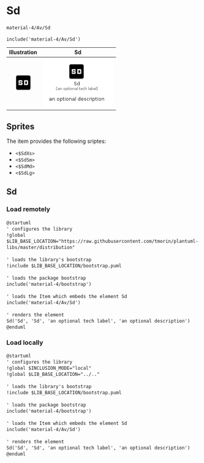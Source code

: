 # Sd


```text
material-4/Av/Sd
```

```text
include('material-4/Av/Sd')
```



| Illustration | Sd |
| :---: | :---: |
| ![illustration for Illustration](../../material-4/Av/Sd.png) | ![illustration for Sd](../../material-4/Av/Sd.Local.png) |



## Sprites
The item provides the following sriptes:

- `<$SdXs>`
- `<$SdSm>`
- `<$SdMd>`
- `<$SdLg>`





## Sd

### Load remotely
```plantuml
@startuml
' configures the library
!global $LIB_BASE_LOCATION="https://raw.githubusercontent.com/tmorin/plantuml-libs/master/distribution"

' loads the library's bootstrap
!include $LIB_BASE_LOCATION/bootstrap.puml

' loads the package bootstrap
include('material-4/bootstrap')

' loads the Item which embeds the element Sd
include('material-4/Av/Sd')

' renders the element
Sd('Sd', 'Sd', 'an optional tech label', 'an optional description')
@enduml
```

### Load locally
```plantuml
@startuml
' configures the library
!global $INCLUSION_MODE="local"
!global $LIB_BASE_LOCATION="../.."

' loads the library's bootstrap
!include $LIB_BASE_LOCATION/bootstrap.puml

' loads the package bootstrap
include('material-4/bootstrap')

' loads the Item which embeds the element Sd
include('material-4/Av/Sd')

' renders the element
Sd('Sd', 'Sd', 'an optional tech label', 'an optional description')
@enduml
```

